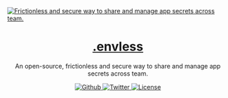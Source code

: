 <a href="https://envless.dev">
  <img alt="Frictionless and secure way to share and manage app secrets across team." src="https://envless.dev/og.png" />
  <h1 align="center">.envless</h1>
</a>

<p align="center">
  An open-source, frictionless and secure way to share and manage app secrets across team.
</p>

<p align="center">
  <a href="https://github.com/envless/envless/stargazers">
    <img src="https://img.shields.io/github/stars/envless/envless??style=flat&label=%40envless/envless&logo=github&color=2dd4bf&logoColor=fff" alt="Github" />
  </a>
  <a href="https://twitter.com/envless">
    <img src="https://img.shields.io/twitter/follow/envless?style=flat&label=%40envless&logo=twitter&color=0bf&logoColor=fff" alt="Twitter" />
  </a>
  <a href="https://github.com/envless/envless/blob/main/LICENSE">
    <img src="https://img.shields.io/github/license/envless/envless?label=license&logo=github&color=f80&logoColor=fff" alt="License" />
  </a>
</p>
